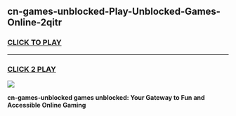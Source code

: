 
## cn-games-unblocked-Play-Unblocked-Games-Online-2qitr
<h3>
<a href="https://premium76.site?title=cn-games-unblocked&ref=25A">CLICK TO PLAY</a></h3>
<hr>

<h3>
<a href="https://premium76.site?title=cn-games-unblocked&ref=25A">CLICK 2 PLAY</a>
  
</h3>

<a href="https://premium76.site?title=cn-games-unblocked&ref=25A"><img src="https://clearcache.store/games.png"></a>


**cn-games-unblocked games unblocked: Your Gateway to Fun and Accessible Online Gaming**

